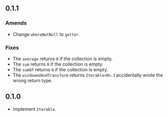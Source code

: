 ## 0.1.1
### Amends
- Change `whereNotNull` to `getter`.

### Fixes
- The `average` returns `0` if the collection is empty.
- The `sum` returns `0` if the collection is empty.
- The `sumOf` returns `0` if the collection is empty.
- The `windowedAndTransform` returns `Iterable<R>`. I accidentally wrote the wrong return type.

## 0.1.0

- Implement `Iterable`.